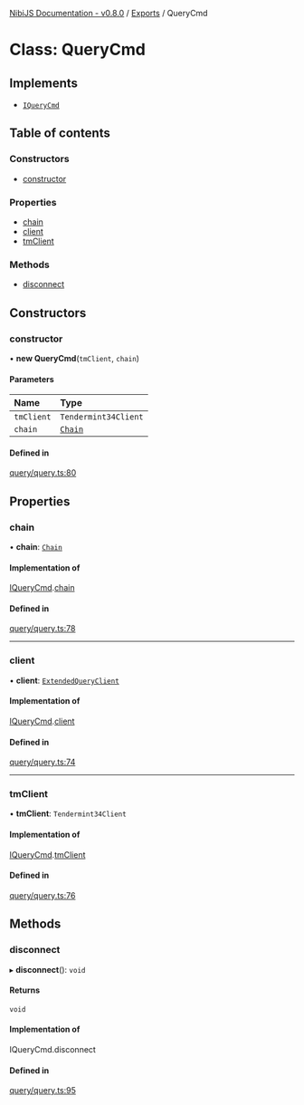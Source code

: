 [NibiJS Documentation - v0.8.0](../intro.md) / [Exports](../modules.md) / QueryCmd

# Class: QueryCmd

## Implements

- [`IQueryCmd`](../interfaces/IQueryCmd.md)

## Table of contents

### Constructors

- [constructor](QueryCmd.md#constructor)

### Properties

- [chain](QueryCmd.md#chain)
- [client](QueryCmd.md#client)
- [tmClient](QueryCmd.md#tmclient)

### Methods

- [disconnect](QueryCmd.md#disconnect)

## Constructors

### constructor

• **new QueryCmd**(`tmClient`, `chain`)

#### Parameters

| Name | Type |
| :------ | :------ |
| `tmClient` | `Tendermint34Client` |
| `chain` | [`Chain`](../interfaces/Chain.md) |

#### Defined in

[query/query.ts:80](https://github.com/NibiruChain/ts-sdk/blob/93fe1b9/packages/nibijs/src/query/query.ts#L80)

## Properties

### chain

• **chain**: [`Chain`](../interfaces/Chain.md)

#### Implementation of

[IQueryCmd](../interfaces/IQueryCmd.md).[chain](../interfaces/IQueryCmd.md#chain)

#### Defined in

[query/query.ts:78](https://github.com/NibiruChain/ts-sdk/blob/93fe1b9/packages/nibijs/src/query/query.ts#L78)

___

### client

• **client**: [`ExtendedQueryClient`](../modules.md#extendedqueryclient)

#### Implementation of

[IQueryCmd](../interfaces/IQueryCmd.md).[client](../interfaces/IQueryCmd.md#client)

#### Defined in

[query/query.ts:74](https://github.com/NibiruChain/ts-sdk/blob/93fe1b9/packages/nibijs/src/query/query.ts#L74)

___

### tmClient

• **tmClient**: `Tendermint34Client`

#### Implementation of

[IQueryCmd](../interfaces/IQueryCmd.md).[tmClient](../interfaces/IQueryCmd.md#tmclient)

#### Defined in

[query/query.ts:76](https://github.com/NibiruChain/ts-sdk/blob/93fe1b9/packages/nibijs/src/query/query.ts#L76)

## Methods

### disconnect

▸ **disconnect**(): `void`

#### Returns

`void`

#### Implementation of

IQueryCmd.disconnect

#### Defined in

[query/query.ts:95](https://github.com/NibiruChain/ts-sdk/blob/93fe1b9/packages/nibijs/src/query/query.ts#L95)
